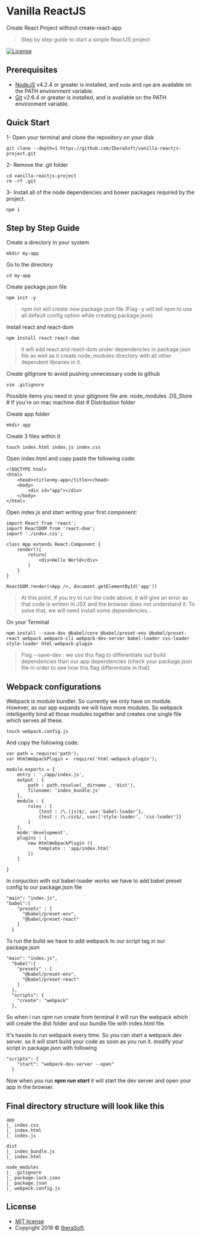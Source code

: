 # Vanilla ReactJS
Create React Project without create-react-app


> Step by step guide to start a simple ReactJS project

[![License](http://img.shields.io/:license-mit-blue.svg?style=flat)](http://badges.mit-license.org)

## Prerequisites

- [NodeJS](https://nodejs.org/en/download/) v4.2.4 or greater is installed, and `node` and `npm` are available on the PATH environment variable.
- [Git](https://git-scm.com/) v2.6.4 or greater is installed, and is available on the PATH environment variable.

## Quick Start

1- Open your terminal and clone the repository on your disk

```
git clone --depth=1 https://github.com/IberaSoft/vanilla-reactjs-project.git
```

2- Remove the .git folder

```
cd vanilla-reactjs-project
rm -rf .git
```

3- Install all of the node dependencies and bower packages required by the project.

```
npm i
```

## Step by Step Guide

Create a directory in your system

```
mkdir my-app
```

Go to the directory

```
cd my-app
```

Create package.json file
```
npm init -y
```
> npm init will create new package.json file (Flag -y will tell npm to use all default config option while creating package.json)

Install react and react-dom
```
npm install react react-dom
```
> it will add react and react-dom under dependencies in package.json file as well as it create node_modules directory with all other dependent libraries in it.

Create gitIgnore to avoid pushing unnecessary code to github
```
vim .gitignore
```
Possible items you need in your gitignore file are:
node_modules
.DS_Store     # If you're on mac machine
dist          # Distribution folder

Create app folder
```
mkdir app
```

Create 3 files within it
```
touch index.html index.js index.css
```

Open index.html and copy paste the following code:
```
<!DOCTYPE html>
<html>
    <head><title>my-app</title></head>
    <body>
        <div id="app"></div>
    </body>
</html>
```

Open index.js and start writing your first component:
```
import React from 'react';
import ReactDOM from 'react-dom';
import './index.css';

class App extends React.Component {
    render(){
        return(
            <div>Hello World</div>
        )
    }
}

ReactDOM.render(<App />, document.getElementById('app'))
```

> At this point, if you try to run the code above, it will give an error as that code is written in JSX and the browser does not understand it. To solve that, we will need install some dependencies...

On your Terminal
```
npm install --save-dev @babel/core @babel/preset-env @babel/preset-react webpack webpack-cli webpack-dev-server babel-loader css-loader style-loader html-webpack-plugin
```

> Flag --save-dev : we use this flag to differentiate out build dependencies than our app dependencies (check your package.json file in order to see how this flag differentiate in that)

## Webpack configurations

Webpack is module bundler. So currently we only have on module. However, as our app expands we will have more modules. So webpack intelligently bind all those modules together and creates one single file which serves all these.

```
touch webpack.config.js
```

And copy the following code:

```
var path = require('path');
var HtmlWebpackPlugin =  require('html-webpack-plugin');

module.exports = {
    entry : './app/index.js',
    output : {
        path : path.resolve(__dirname , 'dist'),
        filename: 'index_bundle.js'
    },
    module : {
        rules : [
            {test : /\.(js)$/, use:'babel-loader'},
            {test : /\.css$/, use:['style-loader', 'css-loader']}
        ]
    },
    mode:'development',
    plugins : [
        new HtmlWebpackPlugin ({
            template : 'app/index.html'
        })
    ]

}
```

In conjuction with out babel-loader works we have to add babel preset config to our package.json file

```
"main": "index.js",
"babel":{
    "presets" : [
      "@babel/preset-env",
      "@babel/preset-react"
    ]
  }
```

To run the build we have to add webpack to our script tag in our package.json

```
"main": "index.js",
  "babel":{
    "presets" : [
      "@babel/preset-env",
      "@babel/preset-react"
    ]
  },
  "scripts": {
    "create": "webpack"
  },
```

So when i run npm run create from terminal it will run the webpack which will create the dist folder and our bundle file with index.html file.

It's hassle to run webpack every time. So you can start a webpack dev server. so it will start build your code as soon as you run it. modify your script in package.json with following

```
"scripts": {
    "start": "webpack-dev-server --open"
  }
```

Now when you run ***npm run start*** it will start the dev server and open your app in the browser.

## Final directory structure will look like this

```
app
|_ index.css
|_ index.html
|_ index.js

dist
|_ index_bundle.js
|_ index.html

node_modules
|_ .gitignore
|_ package-lock.json
|_ package.json
|_ webpack.config.js
```

## License

- [MIT license](https://github.com/IberaSoft/vanilla-reactjs-project/blob/master/LICENSE)
- Copyright 2019 © <a href="http://iberasoft.com" target="_blank">IberaSoft</a>.